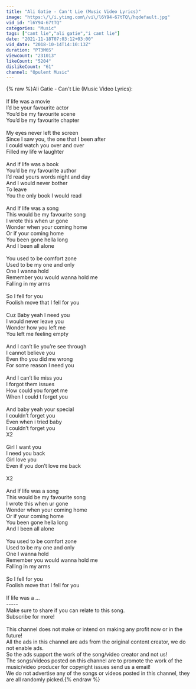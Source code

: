 ```yaml
---
title: "Ali Gatie - Can't Lie (Music Video Lyrics)"
image: "https:\/\/i.ytimg.com\/vi\/l6Y94-67tTQ\/hqdefault.jpg"
vid_id: "l6Y94-67tTQ"
categories: "Music"
tags: ["cant lie","ali gatie","i cant lie"]
date: "2021-11-18T07:03:12+03:00"
vid_date: "2018-10-14T14:10:13Z"
duration: "PT3M6S"
viewcount: "231013"
likeCount: "5204"
dislikeCount: "61"
channel: "Opulent Music"
---
```

{% raw %}Ali Gatie - Can't Lie (Music Video Lyrics):<br /><br />If life was a movie<br />I’d be your favourite actor<br />You’d be my favourite scene<br />You’d be my favourite chapter<br /><br />My eyes never left the screen<br />Since I saw you, the one that I been after<br />I could watch you over and over<br />Filled my life w laughter<br /><br />And if life was a book<br />You’d be my favourite author<br />I’d read yours words night and day<br />And I would never bother<br />To leave<br />You the only book I would read<br /><br />And If life was a song<br />This would be my favourite song<br />I wrote this when ur gone<br />Wonder when your coming home<br />Or if your coming home<br />You been gone hella long<br />And I been all alone<br /><br />You used to be comfort zone<br />Used to be my one and only<br />One I wanna hold<br />Remember you would wanna hold me<br />Falling in my arms<br /><br />So I fell for you<br />Foolish move that I fell for you<br /><br />Cuz Baby yeah I need you<br />I would never leave you<br />Wonder how you left me<br />You left me feeling empty<br /><br />And I can’t lie you’re see through<br />I cannot believe you<br />Even tho you did me wrong<br />For some reason I need you<br /><br />And I can’t lie miss you<br />I forgot them issues<br />How could you forget me<br />When I could t forget you<br /><br />And baby yeah your special<br />I couldn’t forget you<br />Even when i tried baby<br />I couldn’t forget you<br />X2<br /><br />Girl I want you<br />I need you back<br />Girl love you<br />Even if you don’t love me back<br /><br />X2<br /><br />And If life was a song<br />This would be my favourite song<br />I wrote this when ur gone<br />Wonder when your coming home<br />Or if your coming home<br />You been gone hella long<br />And I been all alone<br /><br />You used to be comfort zone<br />Used to be my one and only<br />One I wanna hold<br />Remember you would wanna hold me<br />Falling in my arms<br /><br />So I fell for you<br />Foolish move that I fell for you<br /><br />If life was a …<br />-----<br />Make sure to share if you can relate to this song.<br />Subscribe for more!<br /><br />This channel does not make or intend on making any profit now or in the future!<br />All the ads in this channel are ads from the original content creator, we do not enable ads.<br />So the ads support the work of the song/video creator and not us!<br />The songs/videos posted on this channel are to promote the work of the music/video producer for copyright issues send us a email!<br />We do not advertise any of the songs or videos posted in this channel, they are all randomly picked.{% endraw %}
